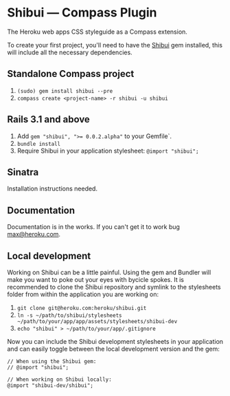 Shibui — Compass Plugin
=======================

The Heroku web apps CSS styleguide as a Compass extension.

To create your first project, you'll need to have the [Shibui](http://en.wikipedia.org/wiki/Shibui) gem installed, this will include all the necessary dependencies.

Standalone Compass project
--------------------------

1. `(sudo) gem install shibui --pre`
2. `compass create <project-name> -r shibui -u shibui`

Rails 3.1 and above
-------------------

1. Add `gem "shibui", ">= 0.0.2.alpha"` to your Gemfile`.
2. `bundle install`
3. Require Shibui in your application stylesheet: `@import "shibui";`

Sinatra
-------

Installation instructions needed.

Documentation
-------------

Documentation is in the works. If you can't get it to work bug [max@heroku.com](mailto:max@heroku.com).

Local development
-----------------

Working on Shibui can be a little painful. Using the gem and Bundler will make you want to poke out your eyes with bycicle spokes. It is recommended to clone the Shibui repository and symlink to the stylesheets folder from within the application you are working on:

1. `git clone git@heroku.com:heroku/shibui.git`
2. `ln -s ~/path/to/shibui/stylesheets ~/path/to/your/app/app/assets/stylesheets/shibui-dev`
3. `echo "shibui" > ~/path/to/your/app/.gitignore`

Now you can include the Shibui development stylesheets in your application and can easily toggle between the local development version and the gem:

```
// When using the Shibui gem:
// @import "shibui";

// When working on Shibui locally:
@import "shibui-dev/shibui";
```
